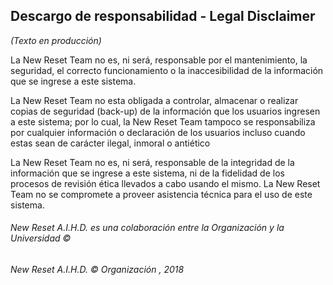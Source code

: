 ## Descargo de responsabilidad  - Legal Disclaimer 

*(Texto en producción\)*

La New Reset Team no es, ni será, responsable por el mantenimiento, la seguridad, el correcto funcionamiento o la inaccesibilidad de la información que se ingrese a este sistema. 

La New Reset Team no esta obligada a controlar, almacenar o realizar copias de seguridad (back-up) de la información que los usuarios ingresen a este sistema; por lo cual, la New Reset Team tampoco se responsabiliza por cualquier información o declaración de los usuarios incluso cuando estas sean de carácter ilegal, inmoral o antiético 

La New Reset Team no es, ni será, responsable de la integridad de la información que se ingrese a este sistema, ni de la fidelidad de los procesos de revisión ética llevados a cabo usando el mismo. La New Reset Team no se compromete a proveer asistencia técnica para el uso de este sistema. 



###### New Reset A.I.H.D. es una colaboración entre la *Organización*  y la *Universidad* ©
###### New Reset A.I.H.D. © *Organización* , 2018

